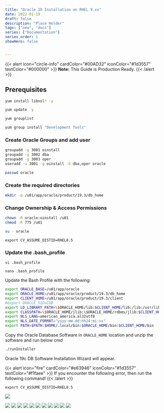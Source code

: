 ```yaml
---
title: "Oracle 19 Installation on RHEL 9.xx"
date: 2022-01-19
draft: false
description: "Place Holder"
tags: ["new", "docs"]
series: ["Documentation"]
series_order: 1
showHero: false


---
```




{{< alert icon="circle-info" cardColor="#00AD32" iconColor="#1d3557" textColor="#000000" >}}
**Note:** This Guide is Production Ready.
{{< /alert >}}



## Prerequisites
```bash
yum install libnsl* -y
```

```bash
yum update -y
```
``` bash title="To check if Development Tools are installed"
yum grouplist
```

```bash title="If Development tools have not been installed"
yum group install "Development Tools"

```


### Create Oracle Groups and add user
```bash
groupadd -g 3001 oinstall
groupadd -g 3002 dba
groupadd -g 3003 oper
useradd -u 3001 -g oinstall -G dba,oper oracle
```

```bash
passwd oracle
```

### Create the required directories
```bash
mkdir -p /u01/app/oracle/product/19.3/db_home
```

### Change Ownership & Access Permissions
```bash
chown -R oracle:oinstall /u01
chmod -R 775 /u01
```

```bash title="Login with Oracle User"
su - oracle
```

```
export CV_ASSUME_DISTID=RHEL8.5
```

### Update the .bash_profile
```title="Using vi editor"
vi .bash_profile
```
```title="Using vi editor"
nano .bash_profile
```

Update the Bash Profile with the following:
```bash
export ORACLE_BASE=/u01/app/oracle
export ORACLE_HOME=/u01/app/oracle/product/19.3/db_home
export CLIENT_HOME=/u01/app/oracle/product/19.3/client
#export ORACLE_SID=CDB
export LD_LIBRARY_PATH=\$ORACLE_HOME/lib:$CLIENT_HOME/lib:/lib:/usr/lib
export CLASSPATH=\$ORACLE_HOME/jlib:\$ORACLE_HOME/rdbms/jlib:$CLIENT_HOME/rdbms/jlib$
export NLS_LANG=american_america.al32utf8
export NLS_DATE_FORMAT="yyyy-mm-dd:hh24:mi:ss"
export PATH=$PATH:$HOME/.local/bin:$ORACLE_HOME/bin:$CLIENT_HOME/bin
```


Copy the Oracle Database Software in `ORACLE_HOME` location and unzip the software and run below cmd
```bash
./runInstaller
```


Oracle 19c DB Software Installation Wizard will appear.


{{< alert icon="fire" cardColor="#e63946" iconColor="#1d3557" textColor="#f1faee" >}}
If you encounter the following error, then run the following command!
{{< /alert >}}

```
export CV_ASSUME_DISTID=RHEL8.5
```

![](os_error.png)


![](screenshots/1.png)
![](screenshots/2.png)
![](screenshots/3.png)
![](screenshots/4.png)
![](screenshots/5.png)
![](screenshots/6.png)
![](screenshots/7.png)
![](screenshots/8.png)
![](screenshots/9.png)
![](screenshots/10.png)
![](screenshots/11.png)




